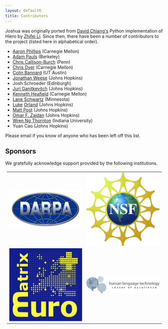 ```yaml
---
layout: default6
title: Contributors
---
```


Joshua was originally ported from <a href="http://www.isi.edu/~chiang/">David Chiang's</a>
Python implementation of Hiero by <a href="http://www.cs.jhu.edu/~zfli/">Zhifei Li</a>.
Since then, there have been a number of contributors to the project (listed here in
alphabetical order).

- [Aaron Phillips](http://www.cs.cmu.edu/~aphillips/) (Carnegie Mellon)
- [Adam Pauls](http://www.eecs.berkeley.edu/~adpauls/) (Berkeley)
- [Chris Callison-Burch](http://cs.jhu.edu/~ccb/) (Penn)
- [Chris Dyer](http://www.cs.cmu.edu/~cdyer/) (Carnegie Mellon)
- [Colin Bannard](http://comp.ling.utexas.edu/~bannard/) (UT Austin)
- [Jonathan Weese](http://cs.jhu.edu/~jonny/) (Johns Hopkins)
              <li>Josh Schroeder (Edinburgh)</li>
- [Juri Ganitkevitch](http://cs.jhu.edu/~juri/) (Johns Hopkins)
- [Kenneth Heafield](http://kheafield.com/) (Carnegie Mellon)
- [Lane Schwartz](http://dowobeha.github.com) (Minnesota)
- [Luke](https://plus.google.com/107547504293849335564) [Orland](https://github.com/lukeorland) (Johns Hopkins)
- [Matt Post](http://cs.jhu.edu/~post/) (Johns Hopkins)
- [Omar F. Zaidan](http://cs.jhu.edu/~ozaidan/) (Johns Hopkins)
- [Wren Ng Thornton](http://llama.freegeek.org/~wren/research.html) (Indiana University)
- Yuan Cao (Johns Hopkins)

Please email if you know of anyone who has been left off this list.

## Sponsors

We gratefully acknowledge support provided by the following institutions.

<table style="padding: 5px">
    <tr>
        <td><img src="images/sponsors/darpa-logo.jpg" width="240px" alt="DARPA"></td>
        <td><img src="images/sponsors/NSF-logo.jpg" width="240px" alt="NSF"></td>
    </tr>
    <tr>
        <td><img src="images/sponsors/euromatrix.png" width="240px" alt="EuroMatrix+"></td>
        <td><img src="images/sponsors/hltcoe-logo3.png" width="240px" alt="Johns Hopkins HLTCOE"></td>
    </tr>
 </table>
